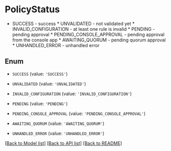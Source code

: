 # PolicyStatus

* SUCCESS - success * UNVALIDATED - not validated yet * INVALID_CONFIGURATION - at least one rule is invalid * PENDING - pending approval * PENDING_CONSOLE_APPROVAL - pending approval from the console app * AWAITING_QUORUM - pending quorum approval * UNHANDLED_ERROR - unhandled error 

## Enum

* `SUCCESS` (value: `'SUCCESS'`)

* `UNVALIDATED` (value: `'UNVALIDATED'`)

* `INVALID_CONFIGURATION` (value: `'INVALID_CONFIGURATION'`)

* `PENDING` (value: `'PENDING'`)

* `PENDING_CONSOLE_APPROVAL` (value: `'PENDING_CONSOLE_APPROVAL'`)

* `AWAITING_QUORUM` (value: `'AWAITING_QUORUM'`)

* `UNHANDLED_ERROR` (value: `'UNHANDLED_ERROR'`)

[[Back to Model list]](../README.md#documentation-for-models) [[Back to API list]](../README.md#documentation-for-api-endpoints) [[Back to README]](../README.md)


